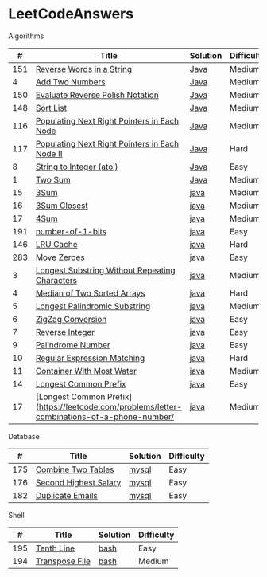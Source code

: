 LeetCodeAnswers
========

Algorithms

| # | Title | Solution | Difficulty |
|---| ----- | -------- | ---------- |
|151|[Reverse Words in a String](https://oj.leetcode.com/problems/reverse-words-in-a-string/)| [Java](./src/main/java/com/xin/LeetCodeAnswers/ReverseWordsInAString.java)|Medium|
|4|[Add Two Numbers](https://oj.leetcode.com/problems/add-two-numbers/)| [Java](./src/main/java/com/xin/LeetCodeAnswers/AddTwoNumbers.java)|Medium|
|150|[Evaluate Reverse Polish Notation](https://oj.leetcode.com/problems/evaluate-reverse-polish-notation/)| [Java](./src/main/java/com/xin/LeetCodeAnswers/EvaluateReversePolishNotation.java)|Medium|
|148|[Sort List](https://oj.leetcode.com/problems/sort-list/)| [Java](./src/main/java/com/xin/LeetCodeAnswers/SortList.java)|Medium|
|116|[Populating Next Right Pointers in Each Node](https://oj.leetcode.com/problems/populating-next-right-pointers-in-each-node/)| [Java](./src/main/java/com/xin/LeetCodeAnswers/PopulatingNextRightPointersInEachNode.java)|Medium|
|117|[Populating Next Right Pointers in Each Node II](https://oj.leetcode.com/problems/populating-next-right-pointers-in-each-node-ii/)| [Java](./src/main/java/com/xin/LeetCodeAnswers/PopulatingNextRightPointersInEachNode.II.java)|Hard|
|8|[String to Integer (atoi)](https://oj.leetcode.com/problems/string-to-integer-atoi/)| [Java](./src/main/java/com/xin/LeetCodeAnswers/StringToIntegerAtoi.java)|Easy|
|1|[Two Sum](https://oj.leetcode.com/problems/two-sum/)| [Java](./src/main/java/com/xin/LeetCodeAnswers/TwoSum.java)|Medium|
|15|[3Sum](https://oj.leetcode.com/problems/3sum/)| [java](./src/main/java/com/xin/LeetCodeAnswers/ThreeSum.java)|Medium|
|16|[3Sum Closest](https://oj.leetcode.com/problems/3sum-closest/)| [java](./src/main/java/com/xin/LeetCodeAnswers/ThreeSum.java)|Medium|
|17|[4Sum](https://oj.leetcode.com/problems/4sum/)| [java](./src/main/java/com/xin/LeetCodeAnswers/FourSum.java)|Medium|
|191|[number-of-1-bits](https://leetcode.com/problems/number-of-1-bits/)| [java](./src/main/java/com/xin/LeetCodeAnswers/NumberOf1Bit.java)|Easy|
|146|[LRU Cache](https://leetcode.com/problems/lru-cache/)| [java](./src/main/java/com/xin/LeetCodeAnswers/LRUCache.java)|Hard|
|283|[Move Zeroes](https://leetcode.com/problems/move-zeroes/)| [java](./src/main/java/com/xin/LeetCodeAnswers/MoveZeroes.java)|Easy|
|3|[Longest Substring Without Repeating Characters](https://leetcode.com/problems/longest-substring-without-repeating-characters/)| [java](./src/main/java/com/xin/LeetCodeAnswers/LongestSubstringWithoutRepeatingCharacters.java)|Medium|
|4|[Median of Two Sorted Arrays](https://leetcode.com/problems/median-of-two-sorted-arrays/)| [java](./src/main/java/com/xin/LeetCodeAnswers/MedianOfTwoSortedArrays.java)|Hard|
|5|[Longest Palindromic Substring](https://leetcode.com/problems/longest-palindromic-substring/)| [java](./src/main/java/com/xin/LeetCodeAnswers/LongestPalindromicSubstring.java)|Medium|
|6|[ZigZag Conversion](https://leetcode.com/problems/zigzag-conversion/)| [java](./src/main/java/com/xin/LeetCodeAnswers/ZigzagConversion.java)|Easy|
|7|[Reverse Integer](https://leetcode.com/problems/reverse-integer/)| [java](./src/main/java/com/xin/LeetCodeAnswers/ReverseInteger.java)|Easy|
|9|[Palindrome Number](https://leetcode.com/problems/palindrome-number/)| [java](./src/main/java/com/xin/LeetCodeAnswers/PalindromeNumber.java)|Easy|
|10|[Regular Expression Matching](https://leetcode.com/problems/regular-expression-matching/)| [java](./src/main/java/com/xin/LeetCodeAnswers/RegularExpressionMatching.java)|Hard|
|11|[Container With Most Water](https://leetcode.com/problems/container-with-most-water/)| [java](./src/main/java/com/xin/LeetCodeAnswers/ContainerWithMostWater.java)|Medium|
|14|[Longest Common Prefix](https://leetcode.com/problems/longest-common-prefix/)| [java](./src/main/java/com/xin/LeetCodeAnswers/LongestCommonPrefix.java)|Easy|
|17|[Longest Common Prefix](https://leetcode.com/problems/letter-combinations-of-a-phone-number/| [java](./src/main/java/com/xin/LeetCodeAnswers/LetterCombinationsOfAPhoneNumber.java)|Medium|


Database

| # | Title | Solution | Difficulty |
|---| ----- | -------- | ---------- |
|175|[Combine Two Tables](https://leetcode.com/problems/combine-two-tables/)| [mysql](./src/main/sql/CombineTwoTables.sql)|Easy|
|176|[Second Highest Salary](https://leetcode.com/problems/second-highest-salary/)| [mysql](./src/main/sql/SecondHighestSalary.sql)|Easy|
|182|[Duplicate Emails](https://leetcode.com/problemset/database/)| [mysql](./src/main/sql/DuplicateEmails.sql)|Easy|

Shell

| # | Title | Solution | Difficulty |
|---| ----- | -------- | ---------- |
|195|[Tenth Line](https://leetcode.com/problems/tenth-line/)| [bash](./src/main/shell/TenthLine.sh)|Easy|
|194|[Transpose File](https://leetcode.com/problems/transpose-file/)| [bash](./src/main/shell/TransposeFile.sh)|Medium|
